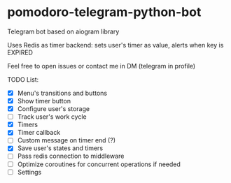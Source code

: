 # pomodoro-telegram-python-bot
Telegram bot based on aiogram library

Uses Redis as timer backend: sets user's timer as value, alerts when key is EXPIRED

Feel free to open issues or contact me in DM (telegram in profile)

TODO List:
* [x] Menu's transitions and buttons
* [x] Show timer button
* [x] Configure user's storage
* [ ] Track user's work cycle
* [x] Timers
* [x] Timer callback
* [ ] Custom message on timer end (?)
* [x] Save user's states and timers
* [ ] Pass redis connection to middleware
* [ ] Optimize coroutines for concurrent operations if needed
* [ ] Settings